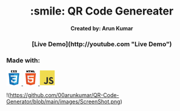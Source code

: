 <h1 align="center"> :smile: QR Code Genereater</h1>
<h4 align="center">Created by: Arun Kumar</h4>

<h3 align="center">[Live Demo](http://youtube.com "Live Demo")</h3>

<h3 align="left">Made with:</h3>
<p align="left"> <a href="https://www.w3schools.com/css/" target="_blank" rel="noreferrer"> <img src="https://raw.githubusercontent.com/devicons/devicon/master/icons/css3/css3-original-wordmark.svg" alt="css3" width="40" height="40"/> </a> <a href="https://www.w3.org/html/" target="_blank" rel="noreferrer"> <img src="https://raw.githubusercontent.com/devicons/devicon/master/icons/html5/html5-original-wordmark.svg" alt="html5" width="40" height="40"/> </a> <a href="https://developer.mozilla.org/en-US/docs/Web/JavaScript" target="_blank" rel="noreferrer"> <img src="https://raw.githubusercontent.com/devicons/devicon/master/icons/javascript/javascript-original.svg" alt="javascript" width="40" height="40"/> </a> </p>

!(https://github.com/00arunkumar/QR-Code-Generator/blob/main/images/ScreenShot.png)
